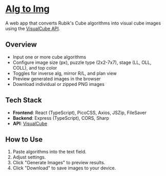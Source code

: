 # [Alg to Img](http://algtoimg.andrelambro.com/)

A web app that converts Rubik's Cube algorithms into visual cube images using the [VisualCube API](https://visualcube.api.cubing.net/).

## Overview

- Input one or more cube algorithms
- Configure image size (px), puzzle type (2x2-7x7), stage (LL, OLL, COLL), and top color
- Toggles for inverse alg, mirror R/L, and plan view
- Preview generated images in the browser
- Download individual or zipped PNG images

## Tech Stack

- **Frontend**: React (TypeScript), PicoCSS, Axios, JSZip, FileSaver
- **Backend**: Express (TypeScript), CORS, Sharp
- **API**: [VisualCube](https://visualcube.api.cubing.net/)

## How to Use

1. Paste algorithms into the text field.
2. Adjust settings.
3. Click "Generate Images" to preview results.
4. Click "Download" to save images to your device.